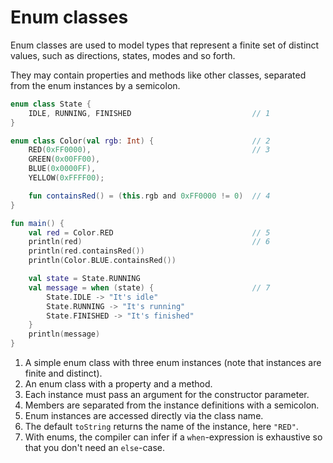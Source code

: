 # Enum classes

Enum classes are used to model types that represent a finite set of distinct values, such as directions, states, modes and so forth.

They may contain properties and methods like other classes, separated from the enum instances by a semicolon.

<div class="language-kotlin" theme="idea">

```kotlin
enum class State {
    IDLE, RUNNING, FINISHED                           // 1
}

enum class Color(val rgb: Int) {                      // 2
    RED(0xFF0000),                                    // 3
    GREEN(0x00FF00),
    BLUE(0x0000FF),
    YELLOW(0xFFFF00);

    fun containsRed() = (this.rgb and 0xFF0000 != 0)  // 4
}

fun main() {
    val red = Color.RED                               // 5
    println(red)                                      // 6
    println(red.containsRed())
    println(Color.BLUE.containsRed())

    val state = State.RUNNING
    val message = when (state) {                      // 7
        State.IDLE -> "It's idle"
        State.RUNNING -> "It's running"
        State.FINISHED -> "It's finished"
    }
    println(message)
}

```

</div>

1. A simple enum class with three enum instances (note that instances are finite and distinct).
2. An enum class with a property and a method.
3. Each instance must pass an argument for the constructor parameter.
4. Members are separated from the instance definitions with a semicolon.
5. Enum instances are accessed directly via the class name.
6. The default `toString` returns the name of the instance, here `"RED"`.
7. With enums, the compiler can infer if a `when`-expression is exhaustive so that you don't need an `else`-case.
